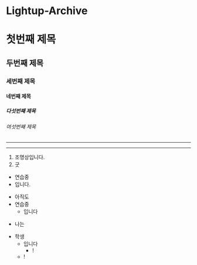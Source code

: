# Lightup-Archive
# 첫번째 제목

## 두번째 제목
### 세번째 제목
#### 네번째 제목
##### 다섯번째 제목
###### 여섯번째 제목
---
***
1. 조명상입니다.
2. 굿

- 연습중
- 입니다.

+ 아직도
+ 연습중
   + 입니다

- 나는
+ 학생
    * 입니다
      - !
     - !   
